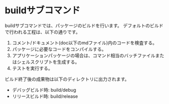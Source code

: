 # buildサブコマンド

buildサブコマンドでは、パッケージのビルドを行います。
デフォルトのビルドで行われる工程は、以下の通りです。

1. コメント/ドキュメント(doc以下のmdファイル)内のコードを検査する。
2. パッケージに必要なコードをコンパイルする。
3. アプリケーションパッケージの場合は、コマンド相当のバッチファイルまたはシェルスクリプトを生成する。
4. テストを実行する。

ビルド終了後の成果物は以下のディレクトリに出力されます。

* デバッグビルド時: build/debug
* リリースビルド時: build/release
